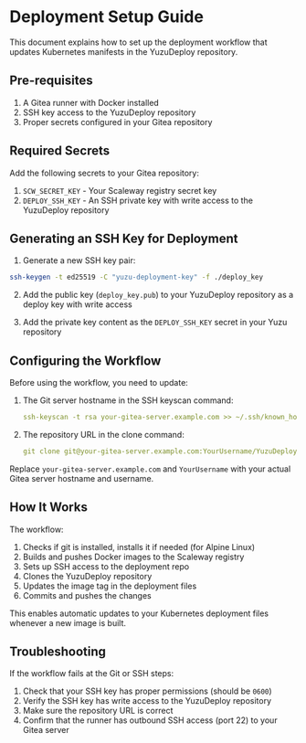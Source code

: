 # Deployment Setup Guide

This document explains how to set up the deployment workflow that updates Kubernetes manifests in the YuzuDeploy repository.

## Pre-requisites

1. A Gitea runner with Docker installed
2. SSH key access to the YuzuDeploy repository
3. Proper secrets configured in your Gitea repository

## Required Secrets

Add the following secrets to your Gitea repository:

1. `SCW_SECRET_KEY` - Your Scaleway registry secret key
2. `DEPLOY_SSH_KEY` - An SSH private key with write access to the YuzuDeploy repository

## Generating an SSH Key for Deployment

1. Generate a new SSH key pair:

```bash
ssh-keygen -t ed25519 -C "yuzu-deployment-key" -f ./deploy_key
```

2. Add the public key (`deploy_key.pub`) to your YuzuDeploy repository as a deploy key with write access

3. Add the private key content as the `DEPLOY_SSH_KEY` secret in your Yuzu repository

## Configuring the Workflow

Before using the workflow, you need to update:

1. The Git server hostname in the SSH keyscan command:
   ```yaml
   ssh-keyscan -t rsa your-gitea-server.example.com >> ~/.ssh/known_hosts
   ```

2. The repository URL in the clone command:
   ```yaml
   git clone git@your-gitea-server.example.com:YourUsername/YuzuDeploy.git deploy-repo
   ```

Replace `your-gitea-server.example.com` and `YourUsername` with your actual Gitea server hostname and username.

## How It Works

The workflow:

1. Checks if git is installed, installs it if needed (for Alpine Linux)
2. Builds and pushes Docker images to the Scaleway registry
3. Sets up SSH access to the deployment repo
4. Clones the YuzuDeploy repository
5. Updates the image tag in the deployment files
6. Commits and pushes the changes

This enables automatic updates to your Kubernetes deployment files whenever a new image is built.

## Troubleshooting

If the workflow fails at the Git or SSH steps:

1. Check that your SSH key has proper permissions (should be `0600`)
2. Verify the SSH key has write access to the YuzuDeploy repository
3. Make sure the repository URL is correct
4. Confirm that the runner has outbound SSH access (port 22) to your Gitea server